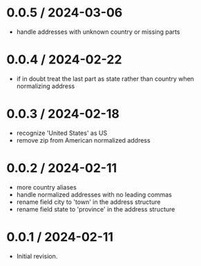 
0.0.5 / 2024-03-06
==================

 * handle addresses with unknown country or missing parts

0.0.4 / 2024-02-22
==================

 * if in doubt treat the last part as state rather than country when normalizing address

0.0.3 / 2024-02-18
==================

 * recognize 'United States' as US
 * remove zip from American normalized address

0.0.2 / 2024-02-11
==================

 * more country aliases
 * handle normalized addresses with no leading commas
 * rename field city to 'town' in the address structure
 * rename field state to 'province' in the address structure

0.0.1 / 2024-02-11
==================

 * Initial revision.
